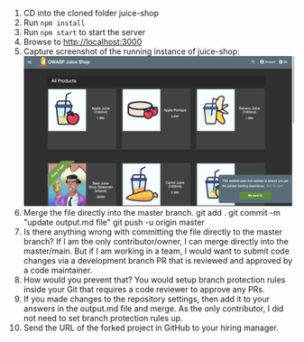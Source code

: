 1. CD into the cloned folder juice-shop
2. Run `npm install`
3. Run `npm start` to start the server
4. Browse to <http://localhost:3000>
5. Capture screenshot of the running instance of juice-shop: 
![Alt text](image.png)
6. Merge the file directly into the master branch.
git add .
git commit -m "update output.md file"
git push -u origin master
7. Is there anything wrong with committing the file directly to the master branch?
If I am the only contributor/owner, I can merge directly into the master/main. But if I am working in a team, I would want to submit code changes via a development branch PR that is reviewed and approved by a code maintainer.
8. How would you prevent that?
You would setup branch protection rules inside your Git that requires a code reviewer to approve any PRs.
9. If you made changes to the repository settings, then add it to your answers in the output.md file and merge.
As the only contributor, I did not need to set branch protection rules up.
10. Send the URL of the forked project in GitHub to your hiring manager.
